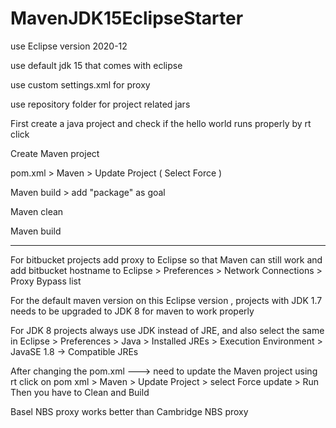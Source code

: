 # MavenJDK15EclipseStarter

use Eclipse version 2020-12

use default jdk 15 that comes with eclipse

use custom settings.xml for proxy

use repository folder for project related jars

First create a java project and check if the hello world runs properly by rt click 

Create Maven project 

pom.xml > Maven > Update Project ( Select Force )

Maven build > add "package" as goal

Maven clean

Maven build


----
For bitbucket projects add proxy to Eclipse so that Maven can still work and add bitbucket hostname to 
Eclipse > Preferences > Network Connections > Proxy Bypass list

For the default maven version on this Eclipse version , projects with JDK 1.7 needs to be upgraded to JDK 8 for maven to work properly

For JDK 8 projects always use JDK instead of JRE, and also select the same in 
Eclipse > Preferences > Java > Installed JREs > Execution Environment > JavaSE 1.8 -> Compatible JREs

After changing the pom.xml ---> need to update the Maven project using rt click on pom xml > Maven > Update Project > select Force update > Run
Then you have to Clean and Build

Basel NBS proxy works better than Cambridge NBS proxy
